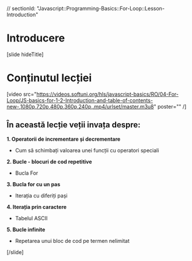 // sectionId: "Javascript::Programming-Basics::For-Loop::Lesson-Introduction"

# Introducere

[slide hideTitle]

# Conținutul lecției

[video src="https://videos.softuni.org/hls/javascript-basics/RO/04-For-Loop/JS-basics-for-1-2-Introduction-and-table-of-contents-new-,1080p,720p,480p,360p,240p,.mp4/urlset/master.m3u8" poster="" /]



## În această lecție veții invața despre:

**1. Operatorii de incrementare și decrementare**
- Cum să schimbați valoarea unei funcții cu operatori speciali

**2. Bucle - blocuri de cod repetitive**
- Bucla For

**3. Bucla for cu un pas**
- Iterația cu diferiți pași

**4. Iterația prin caractere**
- Tabelul ASCII

**5. Bucle infinite**
- Repetarea unui bloc de cod pe termen nelimitat



[/slide]